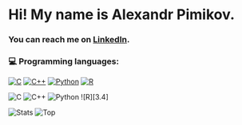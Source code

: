 # Hi! My name is Alexandr Pimikov.

### You can reach me on [LinkedIn][2.1].

### 💻 Programming languages: 
[![C](https://img.shields.io/badge/C-blue)](https://www.cprogramming.com/)
[![C++](https://img.shields.io/badge/C++-green)](https://isocpp.org/)
[![Python](https://img.shields.io/badge/Python-green)](https://www.python.org/)
[![R](https://img.shields.io/badge/R-green)](https://www.r-project.org/)

![C][3.1] ![C++][3.2] ![Python][3.3] ![R][3.4]

![Stats][4.1]
![Top][4.2]

<!-- links-->

[2.1]: https://www.linkedin.com/in/pimikov/

[3.1]: https://img.shields.io/badge/C-blue(C)
[3.2]: https://img.shields.io/badge/C++-green (C++)
[3.2]: https://img.shields.io/badge/Python++-green (Python)
[3.3]: https://img.shields.io/badge/R-green (R)

[4.1]: https://github-readme-stats.vercel.app/api?username=dnapi&theme=catppuccin_mocha (Stats)
[4.2]: https://github-readme-stats.vercel.app/api/top-langs/?username=dnapi&layout=compact&count_private=fals&theme=catppuccin_mocha&hide=jupyter%20notebook (Top)